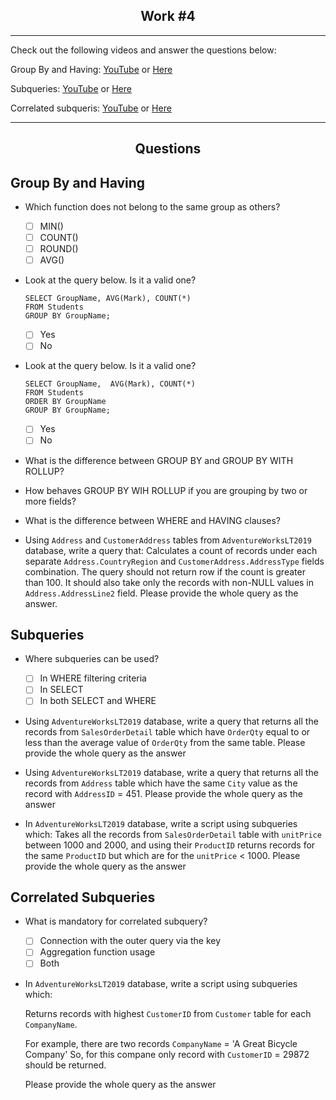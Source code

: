 <h2 align="center">Work #4</h2>

---

Check out the following videos and answer the questions below:


Group By and Having: [YouTube](https://www.youtube.com/watch?v=oWkvHodS9cA) or [Here](https://raw.githubusercontent.com/dzubenco/sql-training/main/Work%204/Resources/SQL%20Server%20Queries%20Part%2010%20-%20GROUP%20BY%20and%20HAVING.mp4)

Subqueries: [YouTube](https://www.youtube.com/watch?v=5KXbdkv9hEM) or [Here](https://raw.githubusercontent.com/dzubenco/sql-training/main/Work%204/Resources/SQL%20Server%20Queries%20Part%2011%20-%20Subqueries.mp4)

Correlated subqueris: [YouTube](https://www.youtube.com/watch?v=0ETfzlAQqBQ) or [Here](https://raw.githubusercontent.com/dzubenco/sql-training/main/Work%204/Resources/SQL%20Server%20Queries%20Part%2012%20-%20Correlated%20Subqueries.mp4)


---

<h2 align="center">Questions</h2>

<h2 align="left">Group By and Having</h2>

* Which function does not belong to the same group as others? 

    - [ ] MIN()
    - [ ] COUNT()
	- [ ] ROUND()
    - [ ] AVG()

* Look at the query below. Is it a valid one?

	```
	SELECT GroupName, AVG(Mark), COUNT(*)
	FROM Students
	GROUP BY GroupName;
	```

    - [ ] Yes
    - [ ] No
 
* Look at the query below. Is it a valid one?

	```
	SELECT GroupName,  AVG(Mark), COUNT(*)
	FROM Students
	ORDER BY GroupName
	GROUP BY GroupName;
	```

    - [ ] Yes
    - [ ] No
	
* What is the difference between GROUP BY and GROUP BY WITH ROLLUP?

* How behaves GROUP BY WIH ROLLUP if you are grouping by two or more fields?

* What is the difference between WHERE and HAVING clauses?

* Using `Address` and `CustomerAddress` tables from `AdventureWorksLT2019` database, write a query that: Calculates a count of records under  each separate `Address.CountryRegion` and `CustomerAddress.AddressType` fields combination. The query should not return row if the count is greater than 100. It should also take only the records with non-NULL values in `Address.AddressLine2` field. Please provide the whole query as the answer.

<h2 align="left">Subqueries</h2>

* Where subqueries can be used? 

    - [ ] In WHERE filtering criteria
    - [ ] In SELECT
    - [ ] In both SELECT and WHERE
	
* Using `AdventureWorksLT2019` database, write a query that returns all the records from `SalesOrderDetail` table which have `OrderQty` equal to or less than the average value of `OrderQty` from the same table. Please provide the whole query as the answer

* Using `AdventureWorksLT2019` database, write a query that returns all the records from `Address` table which have the same `City` value as the record with `AddressID` = 451. Please provide the whole query as the answer

* In `AdventureWorksLT2019` database, write a script using subqueries which: Takes all the records from `SalesOrderDetail` table with `unitPrice` between 1000 and 2000, and using their `ProductID` returns records for the same `ProductID` but which are for the `unitPrice` < 1000. Please provide the whole query as the answer

<h2 align="left">Correlated Subqueries</h2>

* What is mandatory for correlated subquery? 

    - [ ] Connection with the outer query via the key
    - [ ] Aggregation function usage
	- [ ] Both

* In `AdventureWorksLT2019` database, write a script using subqueries which:

	Returns records with highest `CustomerID` from `Customer` table for each `CompanyName`.

	For example, there are two records `CompanyName` = 'A Great Bicycle Company'
	So, for this compane only record with `CustomerID` = 29872 should be returned.

	Please provide the whole query as the answer

